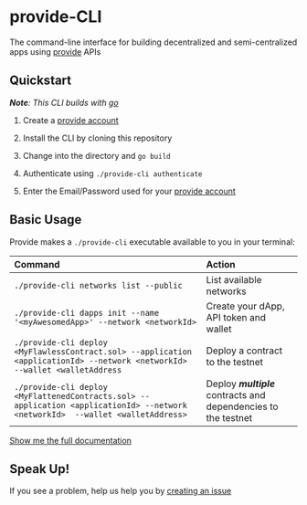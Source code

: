 # provide-CLI

The command-line interface for building decentralized and semi-centralized apps using [provide](http://provide.services/) APIs

## Quickstart
***Note**: This CLI builds with [go](https://golang.org/doc/install#install)*

1. Create a [provide account](https://dawn.provide.services/sign-in)<br>

2. Install the CLI by cloning this repository<br>

3. Change into the directory and `go build`<br>

4. Authenticate using `./provide-cli authenticate`<br>

5. Enter the Email/Password used for your [provide account](https://dawn.provide.services/sign-in)<br>

## Basic Usage

Provide makes a `./provide-cli` executable available to you in your terminal:<br>

| Command | Action |
| :--- | :--- |
| `./provide-cli networks list --public` | List available networks |
| `./provide-cli dapps init --name '<myAwesomedApp>' --network <networkId>` | Create your dApp, API token and wallet |
| `./provide-cli deploy <MyFlawlessContract.sol> --application <applicationId> --network <networkId>   --wallet <walletAddress` | Deploy a contract to the testnet |
| `./provide-cli deploy <MyFlattenedContracts.sol> --application <applicationId> --network <networkId>  --wallet <walletAddress>` | Deploy ***multiple*** contracts and dependencies to the testnet |<br>

[Show me the full documentation](https://provideservices.github.io/provide-docs/)

## Speak Up! <br>

If you see a problem, help us help you by [creating an issue](https://github.com/provideservices/provide-cli/issues)

